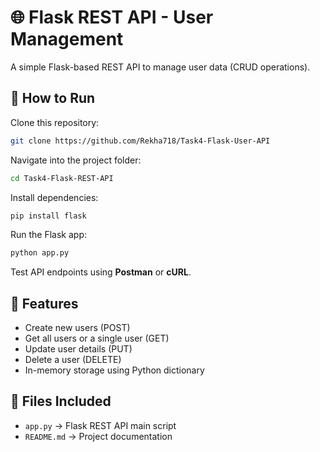 # 🌐 Flask REST API - User Management

A simple Flask-based REST API to manage user data (CRUD operations).

## 🚀 How to Run

Clone this repository:
```bash
git clone https://github.com/Rekha718/Task4-Flask-User-API
```

Navigate into the project folder:
```bash
cd Task4-Flask-REST-API
```

Install dependencies:
```bash
pip install flask
```

Run the Flask app:
```bash
python app.py
```

Test API endpoints using **Postman** or **cURL**.

## 📌 Features
- Create new users (POST)
- Get all users or a single user (GET)
- Update user details (PUT)
- Delete a user (DELETE)
- In-memory storage using Python dictionary

## 📂 Files Included
- `app.py` → Flask REST API main script
- `README.md` → Project documentation

